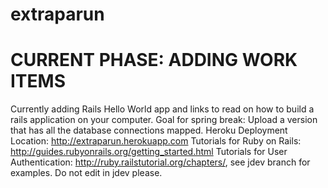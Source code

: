 extraparun
==========
CURRENT PHASE: ADDING WORK ITEMS
================================
Currently adding Rails Hello World app and links to read on how to build a rails application on your computer.  Goal for spring break: Upload a version that has all the database connections mapped.
Heroku Deployment Location: http://extraparun.herokuapp.com
Tutorials for Ruby on Rails: http://guides.rubyonrails.org/getting_started.html
Tutorials for User Authentication: http://ruby.railstutorial.org/chapters/, see jdev branch for examples.  Do not edit in jdev please.
